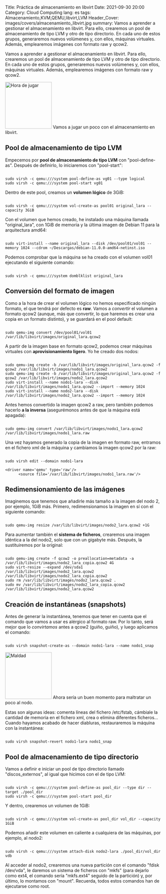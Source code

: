 Title: Práctica de almacenamiento en libvirt
Date: 2021-09-30 20:00
Category: Cloud Computing
lang: es
tags: Almacenamiento,KVM,QEMU,libvirt,LVM
Header_Cover: images/covers/almacenamiento_libvirt.jpg
summary: Vamos a aprender a gestionar el almacenamiento en libvirt. Para ello, crearemos un pool de almacenamiento de tipo LVM y otro de tipo directorio. En cada uno de estos grupos, generaremos nuevos volúmenes y, con ellos, máquinas virtuales. Además, emplearemos imágenes con formato raw y qcow2.

Vamos a aprender a gestionar el almacenamiento en libvirt. Para ello, crearemos un pool de almacenamiento de tipo LVM y otro de tipo directorio. En cada uno de estos grupos, generaremos nuevos volúmenes y, con ellos, máquinas virtuales. Además, emplearemos imágenes con formato raw y qcow2.

<img src="{static}/images/programando.png" alt="Hora de jugar" width="150"/> Vamos a jugar un poco con el almacenamiento en libvirt.


## Pool de almacenamiento de tipo LVM

Empecemos por **pool de almacenamiento de tipo LVM** con "pool-define-as". Después de definirlo, lo iniciaremos con "pool-start":
<pre><code class="shell">
sudo virsh -c qemu:///system pool-define-as vg01 --type logical
sudo virsh -c qemu:///system pool-start vg01
</code></pre>

Dentro de este pool, creamos un **volumen lógico** de 3GiB:
<pre><code class="shell">
sudo virsh -c qemu:///system vol-create-as pool01 original_lara --capacity 3GiB
</code></pre>

Con el volumen que hemos creado, he instalado una máquina llamada "original_lara", con 1GiB de memoria y la última imagen de Debian 11 para la arquitectura amd64:
<pre><code class="shell">
sudo virt-install --name original_lara --disk /dev/pool01/vol01 --memory 1024 --cdrom ~/Descargas/debian-11.0.0-amd64-netinst.iso
</code></pre>

Podemos comprobar que la máquina se ha creado con el volumen vol01 ejecutando el siguiente comando:
<pre><code class="shell">
sudo virsh -c qemu:///system domblklist original_lara
</code></pre>


## Conversión del formato de imagen

Como a la hora de crear el volumen lógico no hemos especificado ningún formato, el que tendrá por defecto es **raw**. Vamos a *convertir* el volumen a formato qcow2 (aunque, más que convertir, lo que haremos es crear una copia en un formato distinto), y se guardará en el pool default:
<pre><code class="shell">
sudo qemu-img convert /dev/pool01/vol01 /var/lib/libvirt/images/original_lara.qcow2
</code></pre>

A partir de la imagen base en formato qcow2, podemos crear máquinas virtuales con **aprovisionamiento ligero**. Yo he creado dos nodos:
<pre><code class="shell">
sudo qemu-img create -b /var/lib/libvirt/images/original_lara.qcow2 -f qcow2 /var/lib/libvirt/images/nodo1_lara.qcow2
sudo qemu-img create -b /var/lib/libvirt/images/original_lara.qcow2 -f qcow2 /var/lib/libvirt/images/nodo2_lara.qcow2
sudo virt-install --name nodo1-lara --disk /var/lib/libvirt/images/nodo1_lara.qcow2 --import --memory 1024
sudo virt-install --name nodo2-lara --disk /var/lib/libvirt/images/nodo2_lara.qcow2 --import --memory 1024
</code></pre>

Antes hemos convertido la imagen qcow2 a raw, pero también podemos hacerlo **a la inversa** (asegurémonos antes de que la máquina está apagada):
<pre><code class="shell">
sudo qemu-img convert /var/lib/libvirt/images/nodo1_lara.qcow2 /var/lib/libvirt/images/nodo1_lara.raw
</code></pre>

Una vez hayamos generado la copia de la imagen en formato raw, entramos en el fichero xml de la máquina y cambiamos la imagen qcow2 por la raw:
<pre><code class="shell">
sudo virsh edit --domain nodo1-lara
</code></pre>

```
<driver name='qemu' type='raw'/>
      <source file='/var/lib/libvirt/images/nodo1_lara.raw'/>
```


## Redimensionamiento de las imágenes

Imaginemos que tenemos que añadirle más tamaño a la imagen del nodo 2, por ejemplo, 1GiB más. Primero, redimensionamos la imagen en sí con el siguiente
comando:
<pre><code class="shell">
sudo qemu-img resize /var/lib/libvirt/images/nodo2_lara.qcow2 +1G
</code></pre>

Para aumentar también el **sistema de ficheros**, crearemos una imagen idéntica a la del nodo2, solo que con un gigabyte más. Después, la sustituiremos por la original:
<pre><code class="shell">
sudo qemu-img create -f qcow2 -o preallocation=metadata -a /var/lib/libvirt/images/nodo2_lara_copia.qcow2 4G
sudo virt-resize --expand /dev/sda1 /var/lib/libvirt/images/nodo2_lara.qcow2 /var/lib/libvirt/images/nodo2_lara_copia.qcow2
sudo rm /var/lib/libvirt/images/nodo2_lara.qcow2 .
sudo mv /var/lib/libvirt/images/nodo2_lara_copia.qcow2 /var/lib/libvirt/images/nodo2_lara.qcow2
</code></pre>


## Creación de instantáneas (snapshots)

Antes de generar la instantánea, tenemos que tener en cuenta que el comando que vamos a usar es alérgico al formato raw. Por lo tanto, será mejor que lo *convirtamos* antes a qcow2 (guiño, guiño), y luego aplicamos el comando:
<pre><code class="shell">
sudo virsh snapshot-create-as --domain nodo1-lara --name nodo1_snap
</code></pre>

<img src="{static}/images/demonio.png" alt="Maldad" width="150"/>
Ahora sería un buen momento para maltratar un poco al nodo.

Estas son algunas ideas: comenta líneas del fichero /etc/fstab, cámbiale la cantidad de memoria en el fichero xml, crea o elimina diferentes ficheros... Cuando hayamos acabado de hacer diabluras, restauraremos la máquina con la instantánea:
<pre><code class="shell">
sudo virsh snapshot-revert nodo1-lara nodo1_snap
</code></pre>


## Pool de almacenamiento de tipo directorio

Vamos a definir e iniciar un pool de tipo directorio llamado "discos_externos", al igual que hicimos con el de tipo LVM:
<pre><code class="shell">
sudo virsh -c qemu:///system pool-define-as pool_dir --type dir --target ./pool_dir
sudo virsh -c qemu:///system pool-start pool_dir
</code></pre>

Y dentro, crearemos un volumen de 1GiB:
<pre><code class="shell">
sudo virsh -c qemu:///system vol-create-as pool_dir vol_dir --capacity 1GiB
</code></pre>

Podemos añadir este volumen en caliente a cualquiera de las máquinas, por ejemplo, al nodo2:
<pre><code class="shell">
sudo virsh -c qemu:///system attach-disk nodo2-lara ./pool_dir/vol_dir vdb
</code></pre>

Al acceder al nodo2, crearemos una nueva partición con el comando "fdisk /dev/vda", le daremos un sistema de ficheros con "mkfs" (para dejarlo como ext4, el comando sería "mkfs.ext4" seguido de la partición) y, por último, lo montamos con "mount". Recuerda, todos estos comandos han de ejecutarse como root.

